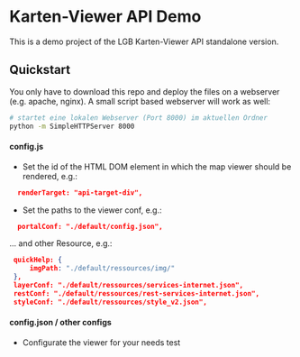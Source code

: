 # Karten-Viewer API Demo

This is a demo project of the LGB Karten-Viewer API standalone version.

## Quickstart

You only have to download this repo and deploy the files on a webserver (e.g. apache, nginx). A small script based webserver will work as well:

```bash
# startet eine lokalen Webserver (Port 8000) im aktuellen Ordner
python -m SimpleHTTPServer 8000
```

#### config.js
  - Set the id of the HTML DOM element in which the map viewer should be rendered, e.g.:
  ```json
    renderTarget: "api-target-div",
  ```
  - Set the paths to the viewer conf, e.g.:
  ```json
    portalConf: "./default/config.json",
  ```
  ... and other Resource, e.g.:
   ```json
    quickHelp: {
        imgPath: "./default/ressources/img/"
    },
    layerConf: "./default/ressources/services-internet.json",
    restConf: "./default/ressources/rest-services-internet.json",
    styleConf: "./default/ressources/style_v2.json",
  ```   

#### config.json / other configs
  - Configurate the viewer for your needs
test
